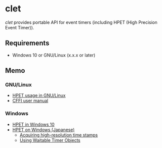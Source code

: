# clet

*clet* provides portable API for event timers (including HPET (High Precision Event Timer)).

## Requirements

- Windows 10 or GNU/Linux (x.x.x or later)

## Memo

### GNU/Linux

- [HPET usage in GNU/Linux](http://www.ftechworks.mydns.jp/wiki/index.php?HPET%20API%20-%20%E6%97%A5%E6%9C%AC%E8%AA%9E%E7%89%88)
- [CFFI user manual](https://common-lisp.net/project/cffi/manual/index.html)

### Windows 

- [HPET in Windows 10](https://docs.microsoft.com/en-us/windows/win32/api/realtimeapiset/index)
- [HPET on Windows (Japanese)](https://qiita.com/tobira-code/items/ae0764634f078407662f)
    - [Acquiring high-resolution time stamps](https://docs.microsoft.com/ja-jp/windows/win32/sysinfo/acquiring-high-resolution-time-stamps?redirectedfrom=MSDN)
    - [Using Waitable Timer Objects](https://docs.microsoft.com/ja-jp/windows/win32/sync/using-waitable-timer-objects?redirectedfrom=MSDN)
